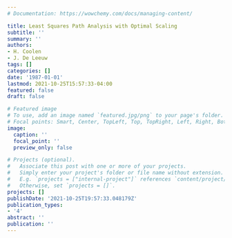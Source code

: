 ```yaml
---
# Documentation: https://wowchemy.com/docs/managing-content/

title: Least Squares Path Analysis with Optimal Scaling
subtitle: ''
summary: ''
authors:
- H. Coolen
- J. De Leeuw
tags: []
categories: []
date: '1987-01-01'
lastmod: 2021-10-25T15:57:33-04:00
featured: false
draft: false

# Featured image
# To use, add an image named `featured.jpg/png` to your page's folder.
# Focal points: Smart, Center, TopLeft, Top, TopRight, Left, Right, BottomLeft, Bottom, BottomRight.
image:
  caption: ''
  focal_point: ''
  preview_only: false

# Projects (optional).
#   Associate this post with one or more of your projects.
#   Simply enter your project's folder or file name without extension.
#   E.g. `projects = ["internal-project"]` references `content/project/deep-learning/index.md`.
#   Otherwise, set `projects = []`.
projects: []
publishDate: '2021-10-25T19:57:33.048179Z'
publication_types:
- '4'
abstract: ''
publication: ''
---
```


